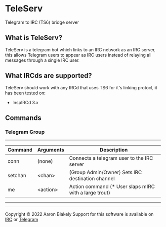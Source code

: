 # TeleServ
Telegram to IRC (TS6) bridge server

## What is TeleServ?
TeleServ is a telegram bot which links to an IRC network as an IRC server, this
allows Telegram users to appear as IRC users instead of relaying all messages
through a single IRC user.

## What IRCds are supported?
TeleServ should work with any IRCd that uses TS6 for it's linking protocl, it has been tested on:
* InspIRCd 3.x


## Commands

### Telegram Group

-------------------------------------------------------------------------------
| Command | Arguments | Description                                           |
|---------|-----------|-------------------------------------------------------|
| conn    | (none)    | Connects a telegram user to the IRC server            |
| setchan | \<chan\>    | (Group Admin/Owner) Sets IRC destination channel      |
| me      | \<action\>  | Action command (* User slaps mIRC with a large trout) |
-------------------------------------------------------------------------------

---
Copyright &copy; 2022 Aaron Blakely
Support for this software is available on [IRC](https://webchat.ephasic.org/?join=ephasic) or [Telegram](https://t.me/+8NN0N6ez_B5iMzBh)
